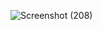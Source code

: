 ![Screenshot (208)](https://github.com/user-attachments/assets/e7b26100-de92-4b1c-9b8d-c19ffdcb9bb6)
